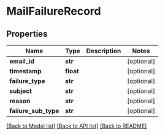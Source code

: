 # MailFailureRecord

## Properties
Name | Type | Description | Notes
------------ | ------------- | ------------- | -------------
**email_id** | **str** |  | [optional] 
**timestamp** | **float** |  | [optional] 
**failure_type** | **str** |  | [optional] 
**subject** | **str** |  | [optional] 
**reason** | **str** |  | [optional] 
**failure_sub_type** | **str** |  | [optional] 

[[Back to Model list]](../README.md#documentation-for-models) [[Back to API list]](../README.md#documentation-for-api-endpoints) [[Back to README]](../README.md)

